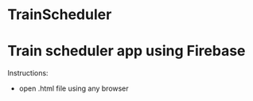 # TrainScheduler

<h1>Train scheduler app using Firebase</h1>

Instructions:
<ul>
<li>open .html file using any browser</li>
</ul>
